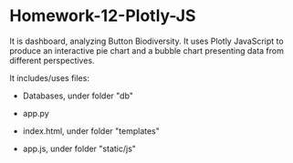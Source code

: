 # Homework-12-Plotly-JS

It is dashboard, analyzing Button Biodiversity. It uses Plotly JavaScript to produce an interactive pie chart and a bubble chart presenting data from different perspectives.

It includes/uses files:

* Databases, under folder "db"

* app.py

* index.html, under folder "templates"

* app.js, under folder "static/js"
